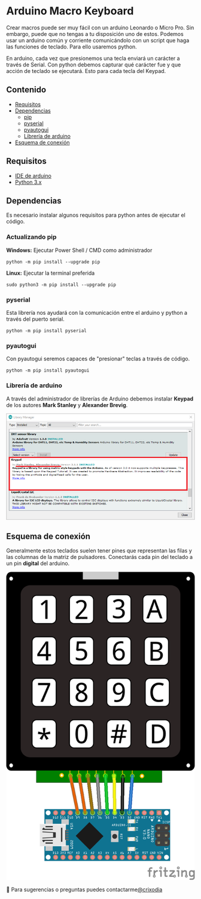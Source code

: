 # Arduino Macro Keyboard

Crear macros puede ser muy fácil con un arduino Leonardo o Micro Pro. Sin embargo, puede que no tengas a tu disposición uno de estos. Podemos usar un arduino común y corriente comunicándolo con un script que haga las funciones de teclado. Para ello usaremos python.

En arduino, cada vez que presionemos una tecla enviará un carácter a través de Serial. Con python debemos capturar qué carácter fue y que acción de teclado se ejecutará. Esto para cada tecla del Keypad.

## Contenido

* [Requisitos](#requisitos)
* [Dependencias](#dependencias)
    * [pip](#actualizando-pip)
    * [pyserial](#pyserial)
    * [pyautogui](#pyautogui)
    * [Librería de arduino](#librería-de-arduino)
* [Esquema de conexión](#esquema-de-conexión)

## Requisitos

* [IDE de arduino](https://www.arduino.cc/en/Main/Software)
* [Python 3.x](https://www.python.org/)

## Dependencias

Es necesario instalar algunos requisitos para python antes de ejecutar el código.

### Actualizando pip

**Windows:** Ejecutar Power Shell / CMD como administrador

```shell
python -m pip install --upgrade pip
```

**Linux:** Ejecutar la terminal preferida

```
sudo python3 -m pip install --upgrade pip
```

### pyserial

Esta librería nos ayudará con la comunicación entre el arduino y python a través del puerto serial.

```shell
python -m pip install pyserial
```

### pyautogui

Con pyautogui seremos capaces de "presionar" teclas a través de código.

```shell
python -m pip install pyautogui
```

### Librería de arduino

A través del administrador de librerías de Arduino debemos instalar **Keypad** de los autores **Mark Stanley** y **Alexander Brevig**.

![libreria](./img/libreria.png)

## Esquema de conexión

Generalmente estos teclados suelen tener pines que representan las filas y las columnas de la matriz de pulsadores. Conectarás cada pin del teclado a un pin **digital** del arduino.

![esquema](./schematic/MacroKeyPad.png)

🧐 Para sugerencias o preguntas puedes contactarme[@crixodia](https://www.twitter.com/crixodia)